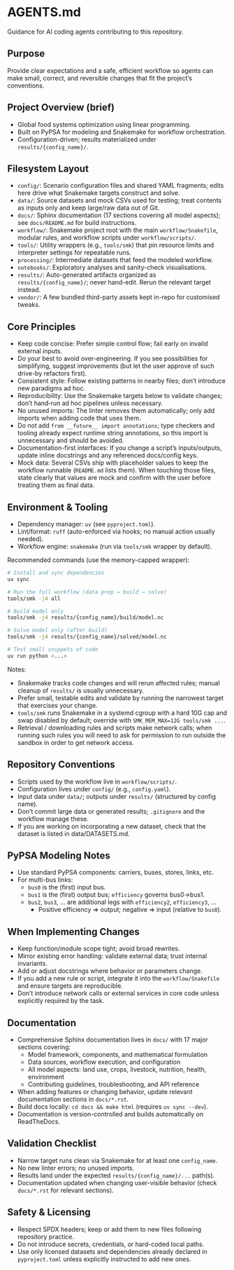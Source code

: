 <!--
SPDX-FileCopyrightText: 2025 Koen van Greevenbroek

SPDX-License-Identifier: CC-BY-4.0
-->

# AGENTS.md

Guidance for AI coding agents contributing to this repository.

## Purpose

Provide clear expectations and a safe, efficient workflow so agents can make small, correct, and reversible changes that fit the project’s conventions.

## Project Overview (brief)

- Global food systems optimization using linear programming.
- Built on PyPSA for modeling and Snakemake for workflow orchestration.
- Configuration-driven; results materialized under `results/{config_name}/`.

## Filesystem Layout

- `config/`: Scenario configuration files and shared YAML fragments; edits here drive what Snakemake targets construct and solve.
- `data/`: Source datasets and mock CSVs used for testing; treat contents as inputs only and keep large/raw data out of Git.
- `docs/`: Sphinx documentation (17 sections covering all model aspects); see `docs/README.md` for build instructions.
- `workflow/`: Snakemake project root with the main `workflow/Snakefile`, modular rules, and workflow scripts under `workflow/scripts/`.
- `tools/`: Utility wrappers (e.g., `tools/smk`) that pin resource limits and interpreter settings for repeatable runs.
- `processing/`: Intermediate datasets that feed the modeled workflow.
- `notebooks/`: Exploratory analyses and sanity-check visualisations.
- `results/`: Auto-generated artifacts organized as `results/{config_name}/`; never hand-edit. Rerun the relevant target instead.
- `vendor/`: A few bundled third-party assets kept in-repo for customised tweaks.

## Core Principles

- Keep code concise: Prefer simple control flow; fail early on invalid external inputs.
- Do your best to avoid over-engineering. If you see possibilities for simplifying, suggest improvements (but let the user approve of such drive-by refactors first).
- Consistent style: Follow existing patterns in nearby files; don’t introduce new paradigms ad hoc.
- Reproducibility: Use the Snakemake targets below to validate changes; don’t hand‑run ad hoc pipelines unless necessary.
- No unused imports: The linter removes them automatically; only add imports when adding code that uses them.
- Do not add `from __future__ import annotations`; type checkers and tooling already expect
  runtime string annotations, so this import is unnecessary and should be avoided.
- Documentation-first interfaces: If you change a script’s inputs/outputs, update inline docstrings and any referenced docs/config keys.
- Mock data: Several CSVs ship with placeholder values to keep the workflow runnable (`README.md` lists them). When touching those files, state clearly that values are mock and confirm with the user before treating them as final data.

## Environment & Tooling

- Dependency manager: `uv` (see `pyproject.toml`).
- Lint/format: `ruff` (auto-enforced via hooks; no manual action usually needed).
- Workflow engine: `snakemake` (run via `tools/smk` wrapper by default).

Recommended commands (use the memory-capped wrapper):

```bash
# Install and sync dependencies
uv sync

# Run the full workflow (data prep → build → solve)
tools/smk -j4 all

# Build model only
tools/smk -j4 results/{config_name}/build/model.nc

# Solve model only (after build)
tools/smk -j4 results/{config_name}/solved/model.nc

# Test small snippets of code
uv run python <...>
```

Notes:

- Snakemake tracks code changes and will rerun affected rules; manual cleanup of `results/` is usually unnecessary.
- Prefer small, testable edits and validate by running the narrowest target that exercises your change.
- `tools/smk` runs Snakemake in a systemd cgroup with a hard 10G cap and swap disabled by default; override with `SMK_MEM_MAX=12G tools/smk ...`.
- Retrieval / downloading rules and scripts make network calls; when running such rules you will need to ask for permission to run outside the sandbox in order to get network access.

## Repository Conventions

- Scripts used by the workflow live in `workflow/scripts/`.
- Configuration lives under `config/` (e.g., `config.yaml`).
- Input data under `data/`; outputs under `results/` (structured by config name).
- Don’t commit large data or generated results; `.gitignore` and the workflow manage these.
- If you are working on incorporating a new dataset, check that the dataset is listed in data/DATASETS.md.

## PyPSA Modeling Notes

- Use standard PyPSA components: carriers, buses, stores, links, etc.
- For multi-bus links:
  - `bus0` is the (first) input bus.
  - `bus1` is the (first) output bus; `efficiency` governs bus0→bus1.
  - `bus2`, `bus3`, … are additional legs with `efficiency2`, `efficiency3`, …
    - Positive efficiency ⇒ output; negative ⇒ input (relative to `bus0`).

## When Implementing Changes

- Keep function/module scope tight; avoid broad rewrites.
- Mirror existing error handling: validate external data; trust internal invariants.
- Add or adjust docstrings where behavior or parameters change.
- If you add a new rule or script, integrate it into the `workflow/Snakefile` and ensure targets are reproducible.
- Don’t introduce network calls or external services in core code unless explicitly required by the task.

## Documentation

- Comprehensive Sphinx documentation lives in `docs/` with 17 major sections covering:
  - Model framework, components, and mathematical formulation
  - Data sources, workflow execution, and configuration
  - All model aspects: land use, crops, livestock, nutrition, health, environment
  - Contributing guidelines, troubleshooting, and API reference
- When adding features or changing behavior, update relevant documentation sections in `docs/*.rst`.
- Build docs locally: `cd docs && make html` (requires `uv sync --dev`).
- Documentation is version-controlled and builds automatically on ReadTheDocs.

## Validation Checklist

- Narrow target runs clean via Snakemake for at least one `config_name`.
- No new linter errors; no unused imports.
- Results land under the expected `results/{config_name}/...` path(s).
- Documentation updated when changing user-visible behavior (check `docs/*.rst` for relevant sections).

## Safety & Licensing

- Respect SPDX headers; keep or add them to new files following repository practice.
- Do not introduce secrets, credentials, or hard-coded local paths.
- Use only licensed datasets and dependencies already declared in `pyproject.toml` unless explicitly instructed to add new ones.
